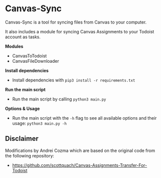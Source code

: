 # Canvas-Sync

Canvas-Sync is a tool for syncing files from Canvas to your computer.

It also includes a module for syncing Canvas Assignments to your Todoist account as tasks.

**Modules**

- CanvasToTodoist
- CanvasFileDownloader

**Install dependencies**

- Install dependencies with `pip3 install -r requirements.txt`

**Run the main script**

- Run the main script by calling ```python3 main.py```

**Options & Usage**

- Run the main script with the `-h` flag to see all available options and their usage: ```python3 main.py -h```

## Disclaimer

Modifications by Andrei Cozma which are based on the original code from the following repository:

- <https://github.com/scottquach/Canvas-Assignments-Transfer-For-Todoist>

